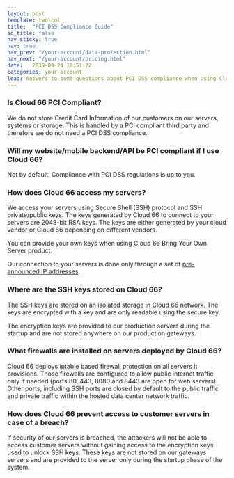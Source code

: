 ```yaml
---
layout: post
template: two-col
title:  "PCI DSS Compliance Guide"
so_title: false
nav_sticky: true
nav: true
nav_prev: "/your-account/data-protection.html"
nav_next: "/your-account/pricing.html"
date:   2039-09-24 10:51:22
categories: your-account
lead: Answers to some questions about PCI DSS compliance when using Cloud 66
---
```



### Is Cloud 66 PCI Compliant?
We do not store Credit Card Information of our customers on our servers, systems or storage. This is handled by a PCI compliant third party and therefore we do not need a PCI DSS compliance.

### Will my website/mobile backend/API be PCI compliant if I use Cloud 66?
Not by default. Compliance with PCI DSS regulations is up to you.

### How does Cloud 66 access my servers?
We access your servers using Secure Shell (SSH) protocol and SSH private/public keys. The keys generated by Cloud 66 to connect to your servers are 2048-bit RSA keys. The keys are either generated by your cloud vendor or Cloud 66 depending on different vendors.

You can provide your own keys when using Cloud 66 Bring Your Own Server product.

Our connection to your servers is done only through a set of [pre-announced IP addresses](/stack-features/stack-security.html).

### Where are the SSH keys stored on Cloud 66?
The SSH keys are stored on an isolated storage in Cloud 66 network. The keys are encrypted with a key and are only readable using the secure key.

The encryption keys are provided to our production servers during the startup and are not stored anywhere on our production gateways.

### What firewalls are installed on servers deployed by Cloud 66?
Cloud 66 deploys [iptable](http://en.wikipedia.org/wiki/Iptables) based firewall protection on all servers it provisions. Those firewalls are configured to allow public internet traffic only if needed (ports 80, 443, 8080 and 8443 are open for web servers). Other ports, including SSH ports are closed by default to the public traffic and private traffic within the hosted data center network traffic.

### How does Cloud 66 prevent access to customer servers in case of a breach?
If security of our servers is breached, the attackers will not be able to access customer servers without gaining access to the encryption keys used to unlock SSH keys. These keys are not stored on our gateways servers and are provided to the server only during the startup phase of the system.